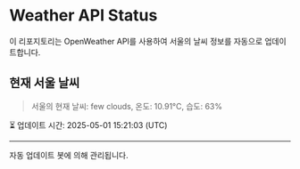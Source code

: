 
# Weather API Status

이 리포지토리는 OpenWeather API를 사용하여 서울의 날씨 정보를 자동으로 업데이트합니다.

## 현재 서울 날씨
> 서울의 현재 날씨: few clouds, 온도: 10.91°C, 습도: 63%

⏳ 업데이트 시간: 2025-05-01 15:21:03 (UTC)

---
자동 업데이트 봇에 의해 관리됩니다.

